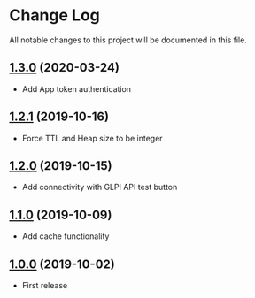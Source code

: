 # Change Log

All notable changes to this project will be documented in this file.

## [1.3.0](https://github.com/airbus-cyber/graylog-plugin-glpi/tree/1.3.0) (2020-03-24)

* Add App token authentication

## [1.2.1](https://github.com/airbus-cyber/graylog-plugin-glpi/tree/1.2.1) (2019-10-16)

* Force TTL and Heap size to be integer 

## [1.2.0](https://github.com/airbus-cyber/graylog-plugin-glpi/tree/1.2.0) (2019-10-15)

* Add connectivity with GLPI API test button

## [1.1.0](https://github.com/airbus-cyber/graylog-plugin-glpi/tree/1.1.0) (2019-10-09)

* Add cache functionality

## [1.0.0](https://github.com/airbus-cyber/graylog-plugin-glpi/tree/1.0.0) (2019-10-02)

* First release

